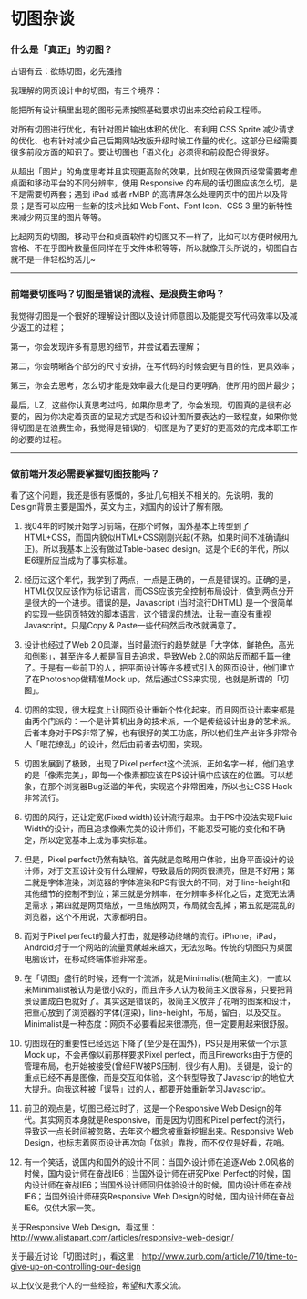 切图杂谈
========

### 什么是「真正」的切图？

古语有云：欲练切图，必先强撸

我理解的网页设计中的切图，有三个境界：

能把所有设计稿里出现的图形元素按照基础要求切出来交给前段工程师。

对所有切图进行优化，有针对图片输出体积的优化、有利用 CSS Sprite 减少请求的优化、也有针对减少自己后期网站改版升级时候工作量的优化。这部分已经需要很多前段方面的知识了。要让切图也「语义化」必须得和前段配合得很好。

从超出「图片」的角度思考并且实现更高阶的效果，比如现在做网页经常需要考虑桌面和移动平台的不同分辨率，使用 Responsive 的布局的话切图应该怎么切，是不是需要切两套；遇到 iPad 或者 rMBP 的高清屏怎么处理网页中的图片以及背景；是否可以应用一些新的技术比如 Web Font、Font Icon、CSS 3 里的新特性来减少网页里的图片等等。

比起网页的切图，移动平台和桌面软件的切图又不一样了，比如可以方便时候用九宫格、不在乎图片数量但同样在乎文件体积等等，所以就像开头所说的，切图自古就不是一件轻松的活儿~

---

### 前端要切图吗？切图是错误的流程、是浪费生命吗？

我觉得切图是一个很好的理解设计图以及设计师意图以及能提交写代码效率以及减少返工的过程；

第一，你会发现许多有意思的细节，并尝试着去理解；

第二，你会明晰各个部分的尺寸安排，在写代码的时候会更有目的性，更具效率；

第三，你会去思考，怎么切才能是效率最大化是目的更明确，使所用的图片最少；

最后，LZ，这些你认真思考过吗，如果你思考了，你会发现，切图真的是很有必要的，因为你决定着页面的呈现方式是否和设计图所要表达的一致程度，如果你觉得切图是在浪费生命，我觉得是错误的，切图是为了更好的更高效的完成本职工作的必要的过程。

---

### 做前端开发必需要掌握切图技能吗？

看了这个问题，我还是很有感慨的，多扯几句相关不相关的。先说明，我的Design背景主要是国外，英文为主，对国内的设计了解有限。

1. 我04年的时候开始学习前端，在那个时候，国外基本上转型到了HTML+CSS，而国内貌似HTML+CSS刚刚兴起(不熟，如果时间不准确请纠正)。所以我基本上没有做过Table-based design。这是个IE6的年代，所以IE6理所应当成为了事实标准。

2. 经历过这个年代，我学到了两点，一点是正确的，一点是错误的。正确的是，HTML仅仅应该作为标记语言，而CSS应该完全控制布局设计，做到两点分开是很大的一个进步。错误的是，Javascript (当时流行DHTML) 是一个很简单的实现一些网页特效的脚本语言，这个错误的想法，让我一直没有重视Javascript。只是Copy & Paste一些代码然后改改就满意了。

3. 设计也经过了Web 2.0风潮，当时最流行的趋势就是「大字体，鲜艳色，高光和倒影」，甚至许多人都是盲目去追求，导致Web 2.0的网站反而都千篇一律了。于是有一些前卫的人，把平面设计等许多模式引入的网页设计，他们建立了在Photoshop做精准Mock up，然后通过CSS来实现，也就是所谓的「切图」。

4. 切图的实现，很大程度上让网页设计重新个性化起来。而且网页设计素来都是由两个门派的：一个是计算机出身的技术派，一个是传统设计出身的艺术派。后者本身对于PS非常了解，也有很好的美工功底，所以他们生产出许多非常令人「眼花缭乱」的设计，然后由前者去切图，实现。

5. 切图发展到了极致，出现了Pixel perfect这个流派，正如名字一样，他们追求的是「像素完美」，即每一个像素都应该在PS设计稿中应该在的位置。可以想象，在那个浏览器Bug泛滥的年代，实现这个非常困难，所以也让CSS Hack非常流行。

6. 切图的风行，还让定宽(Fixed width)设计流行起来。由于PS中没法实现Fluid Width的设计，而且追求像素完美的设计师们，不能忍受可能的变化和不确定，所以定宽基本上成为事实标准。

7. 但是，Pixel perfect仍然有缺陷。首先就是忽略用户体验，出身平面设计的设计师，对于交互设计没有什么理解，导致最后的网页很漂亮，但是不好用；第二就是字体渲染，浏览器的字体渲染和PS有很大的不同，对于line-height和其他细节的控制不到位；第三就是分辨率，在分辨率多样化之后，定宽无法满足需求；第四就是网页缩放，一旦缩放网页，布局就会乱掉；第五就是混乱的浏览器，这个不用说，大家都明白。

8. 而对于Pixel perfect的最大打击，就是移动终端的流行。iPhone，iPad，Android对于一个网站的流量贡献越来越大，无法忽略。传统的切图只为桌面电脑设计，在移动终端体验非常差。

9. 在「切图」盛行的时候，还有一个流派，就是Minimalist(极简主义)，一直以来Minimalist被认为是很小众的，而且许多人认为极简主义很容易，只要把背景设置成白色就好了。其实这是错误的，极简主义放弃了花哨的图案和设计，把重心放到了浏览器的字体(渲染)，line-height，布局，留白，以及交互。Minimalist是一种态度：网页不必要看起来很漂亮，但一定要用起来很舒服。

10. 切图现在的重要性已经远远下降了(至少是在国外)，PS只是用来做一个示意Mock up，不会再像以前那样要求Pixel perfect，而且Fireworks由于方便的管理布局，也开始被接受(曾经FW被PS压制，很少有人用)。关键是，设计的重点已经不再是图像，而是交互和体验，这个转型导致了Javascript的地位大大提升。向我这种被「误导」过的人，都要开始重新学习Javascript。

11. 前卫的观点是，切图已经过时了，这是一个Responsive Web Design的年代。其实网页本身就是Responsive，而是因为切图和Pixel perfect的流行，导致这一点长时间被忽略，去年这个概念被重新挖掘出来。Responsive Web Design，也标志着网页设计再次向「体验」靠拢，而不仅仅是好看，花哨。

12. 有一个笑话，说国内和国外的设计不同：当国外设计师在追逐Web 2.0风格的时候，国内设计师在奋战IE6；当国外设计师在研究Pixel Perfect的时候，国内设计师在奋战IE6；当国外设计师回归体验设计的时候，国内设计师在奋战IE6；当国外设计师研究Responsive Web Design的时候，国内设计师在奋战IE6。仅供大家一笑。

关于Responsive Web Design，看这里：http://www.alistapart.com/articles/responsive-web-design/

关于最近讨论「切图过时」，看这里：http://www.zurb.com/article/710/time-to-give-up-on-controlling-our-design

以上仅仅是我个人的一些经验，希望和大家交流。
